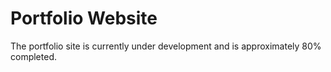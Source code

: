 # Portfolio Website  
The portfolio site is currently under development and is approximately 80% completed.  
